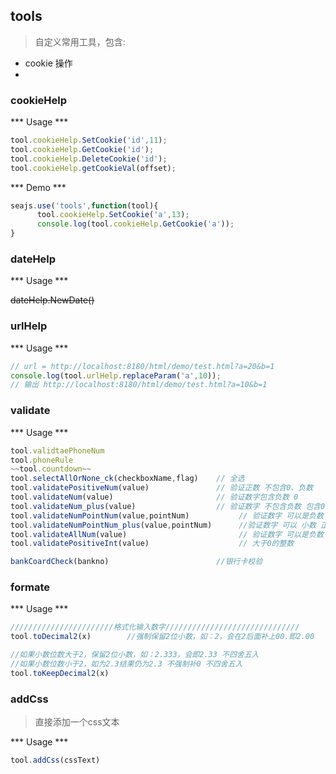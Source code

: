 ## tools

> 自定义常用工具，包含:
  * cookie 操作
  * 

### cookieHelp


*** Usage ***

```javascript
tool.cookieHelp.SetCookie('id',11);
tool.cookieHelp.GetCookie('id');
tool.cookieHelp.DeleteCookie('id');
tool.cookieHelp.getCookieVal(offset);
```

*** Demo ***

```javascript
seajs.use('tools',function(tool){
      tool.cookieHelp.SetCookie('a',13);
      console.log(tool.cookieHelp.GetCookie('a'));
}
```
### dateHelp

*** Usage ***


~~dateHelp.NewDate()~~


### urlHelp

*** Usage ***

```javascript
// url = http://localhost:8180/html/demo/test.html?a=20&b=1
console.log(tool.urlHelp.replaceParam('a',10));
// 输出 http://localhost:8180/html/demo/test.html?a=10&b=1
```

### validate

*** Usage ***

```javascript
tool.validtaePhoneNum
tool.phoneRule
~~tool.countdown~~
tool.selectAllOrNone_ck(checkboxName,flag)    // 全选
tool.validatePositiveNum(value)               // 验证正数 不包含0、负数
tool.validateNum(value)                       // 验证数字包含负数 0
tool.validateNum_plus(value)                  // 验证数字 不包含负数 包含0、整数、小数
tool.validateNumPointNum(value,pointNum)           // 验证数字 可以是负数 小数 正数 ,自定义小数位数
tool.validateNumPointNum_plus(value,pointNum)      //验证数字 可以 小数 正数 ,自定义小数位数
tool.validateAllNum(value)                         // 验证数字 可以是负数 小数 正数
tool.validatePositiveInt(value)                    // 大于0的整数

bankCoardCheck(bankno)                        //银行卡校验
```

### formate

*** Usage ***

```javascript
///////////////////////格式化输入数字//////////////////////////////
tool.toDecimal2(x)        //强制保留2位小数，如：2，会在2后面补上00.即2.00

//如果小数位数大于2，保留2位小数，如：2.333，会即2.33 不四舍五入
//如果小数位数小于2，如为2.3结果仍为2.3 不强制补0 不四舍五入
tool.toKeepDecimal2(x)
```

### addCss

> 直接添加一个css文本

*** Usage ***

```JavaScript
tool.addCss(cssText)
```